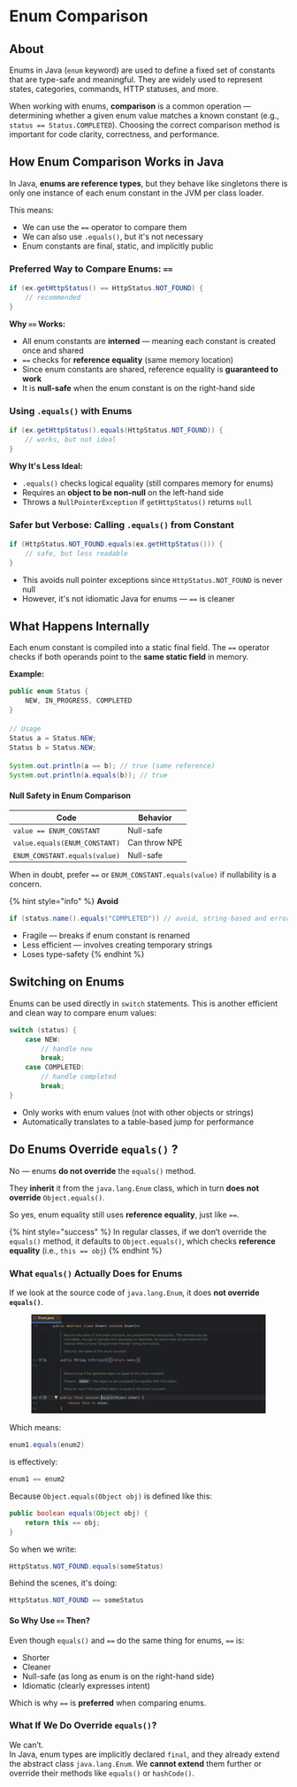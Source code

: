 # Enum Comparison

## About

Enums in Java (`enum` keyword) are used to define a fixed set of constants that are type-safe and meaningful. They are widely used to represent states, categories, commands, HTTP statuses, and more.

When working with enums, **comparison** is a common operation — determining whether a given enum value matches a known constant (e.g., `status == Status.COMPLETED`). Choosing the correct comparison method is important for code clarity, correctness, and performance.

## **How Enum Comparison Works in Java**

In Java, **enums are reference types**, but they behave like singletons there is only one instance of each enum constant in the JVM per class loader.

This means:

* We can use the `==` operator to compare them
* We can also use `.equals()`, but it's not necessary
* Enum constants are final, static, and implicitly public

### **Preferred Way to Compare Enums: `==`**

```java
if (ex.getHttpStatus() == HttpStatus.NOT_FOUND) {
    // recommended
}
```

**Why `==` Works:**

* All enum constants are **interned** — meaning each constant is created once and shared
* `==` checks for **reference equality** (same memory location)
* Since enum constants are shared, reference equality is **guaranteed to work**
* It is **null-safe** when the enum constant is on the right-hand side

### **Using `.equals()` with Enums**

```java
if (ex.getHttpStatus().equals(HttpStatus.NOT_FOUND)) {
    // works, but not ideal
}
```

**Why It's Less Ideal:**

* `.equals()` checks logical equality (still compares memory for enums)
* Requires an **object to be non-null** on the left-hand side
* Throws a `NullPointerException` if `getHttpStatus()` returns `null`

### **Safer but Verbose: Calling `.equals()` from Constant**

```java
if (HttpStatus.NOT_FOUND.equals(ex.getHttpStatus())) {
    // safe, but less readable
}
```

* This avoids null pointer exceptions since `HttpStatus.NOT_FOUND` is never null
* However, it's not idiomatic Java for enums — `==` is cleaner

## **What Happens Internally**

Each enum constant is compiled into a static final field. The `==` operator checks if both operands point to the **same static field** in memory.

**Example:**

```java
public enum Status {
    NEW, IN_PROGRESS, COMPLETED
}

// Usage
Status a = Status.NEW;
Status b = Status.NEW;

System.out.println(a == b); // true (same reference)
System.out.println(a.equals(b)); // true
```

#### **Null Safety in Enum Comparison**

| Code                          | Behavior      |
| ----------------------------- | ------------- |
| `value == ENUM_CONSTANT`      | Null-safe     |
| `value.equals(ENUM_CONSTANT)` | Can throw NPE |
| `ENUM_CONSTANT.equals(value)` | Null-safe     |

When in doubt, prefer `==` or `ENUM_CONSTANT.equals(value)` if nullability is a concern.

{% hint style="info" %}
**Avoid**

```java
if (status.name().equals("COMPLETED")) // avoid, string-based and error-prone
```

* Fragile — breaks if enum constant is renamed
* Less efficient — involves creating temporary strings
* Loses type-safety
{% endhint %}

## **Switching on Enums**

Enums can be used directly in `switch` statements. This is another efficient and clean way to compare enum values:

```java
switch (status) {
    case NEW:
        // handle new
        break;
    case COMPLETED:
        // handle completed
        break;
}
```

* Only works with enum values (not with other objects or strings)
* Automatically translates to a table-based jump for performance

## Do Enums Override `equals()` ?

No — enums **do not override** the `equals()` method.

They **inherit** it from the `java.lang.Enum` class, which in turn **does not override** `Object.equals()`.

So yes, enum equality still uses **reference equality**, just like `==`.

{% hint style="success" %}
In regular classes, if we don’t override the `equals()` method, it defaults to `Object.equals()`, which checks **reference equality** (i.e., `this == obj`)
{% endhint %}

### What `equals()` Actually Does for Enums

If we look at the source code of `java.lang.Enum`, it does **not override `equals()`**.

<figure><img src="../../../../../.gitbook/assets/enum-equals.png" alt="" width="563"><figcaption></figcaption></figure>

Which means:

```java
enum1.equals(enum2)
```

is effectively:

```java
enum1 == enum2
```

Because `Object.equals(Object obj)` is defined like this:

```java
public boolean equals(Object obj) {
    return this == obj;
}
```

So when we write:

```java
HttpStatus.NOT_FOUND.equals(someStatus)
```

Behind the scenes, it's doing:

```java
HttpStatus.NOT_FOUND == someStatus
```

#### So Why Use `==` Then?

Even though `equals()` and `==` do the same thing for enums, `==` is:

* Shorter
* Cleaner
* Null-safe (as long as enum is on the right-hand side)
* Idiomatic (clearly expresses intent)

Which is why `==` is **preferred** when comparing enums.

### What If We Do Override `equals()`?

We can’t.\
In Java, enum types are implicitly declared `final`, and they already extend the abstract class `java.lang.Enum`. We **cannot extend** them further or override their methods like `equals()` or `hashCode()`.
